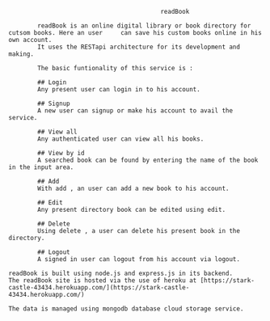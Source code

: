                                               readBook
                                     
            readBook is an online digital library or book directory for cutsom books. Here an user     can save his custom books online in his own account.
            It uses the RESTapi architecture for its development and making.
            
            The basic funtionality of this service is :
            
            ## Login
            Any present user can login in to his account.
            
            ## Signup
            A new user can signup or make his account to avail the service.
            
            ## View all
            Any authenticated user can view all his books.
            
            ## View by id
            A searched book can be found by entering the name of the book in the input area.
            
            ## Add
            With add , an user can add a new book to his account.
            
            ## Edit
            Any present directory book can be edited using edit.
            
            ## Delete
            Using delete , a user can delete his present book in the directory.
            
            ## Logout
            A signed in user can logout from his account via logout.
            
    readBook is built using node.js and express.js in its backend.
    The readBook site is hosted via the use of heroku at [https://stark-castle-43434.herokuapp.com/](https://stark-castle-43434.herokuapp.com/)
    
    The data is managed using mongodb database cloud storage service.
